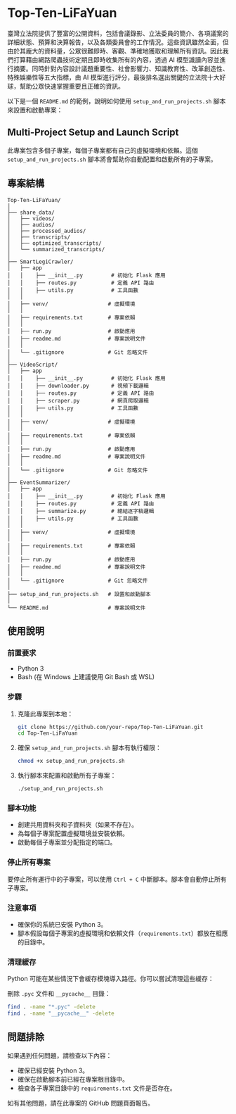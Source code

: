 # Top-Ten-LiFaYuan

臺灣立法院提供了豐富的公開資料，包括會議錄影、立法委員的簡介、各項議案的詳細狀態、預算和決算報告，以及各類委員會的工作情況。這些資訊雖然全面，但由於其龐大的資料量，公眾很難即時、客觀、準確地獲取和理解所有資訊。因此我們打算藉由網路爬蟲技術定期且即時收集所有的內容，透過 AI 模型識讀內容並進行摘要。同時針對內容設計議題重要性、社會影響力、知識教育性、改革創造性、特殊娛樂性等五大指標，由 AI 模型進行評分，最後排名選出關鍵的立法院十大好球，幫助公眾快速掌握重要且正確的資訊。

以下是一個 `README.md` 的範例，說明如何使用 `setup_and_run_projects.sh` 腳本來設置和啟動專案：

## Multi-Project Setup and Launch Script

此專案包含多個子專案，每個子專案都有自己的虛擬環境和依賴。這個 `setup_and_run_projects.sh` 腳本將會幫助你自動配置和啟動所有的子專案。

## 專案結構

```plaintext
Top-Ten-LiFaYuan/
│
├── share_data/
│   ├── videos/
│   ├── audios/
│   ├── processed_audios/
│   ├── transcripts/
│   ├── optimized_transcripts/
│   └── summarized_transcripts/
│
├── SmartLegiCrawler/
│   ├── app  
│   │    ├── __init__.py         # 初始化 Flask 應用
│   │    ├── routes.py           # 定義 API 路由
│   │    ├── utils.py            # 工具函數
│   │   
│   ├── venv/                   # 虛擬環境
│   │
│   ├── requirements.txt        # 專案依賴
│   │
│   ├── run.py                  # 啟動應用
│   ├── readme.md               # 專案說明文件
│   │
│   └── .gitignore              # Git 忽略文件
│
├── VideoScript/
│   ├── app  
│   │    ├── __init__.py         # 初始化 Flask 應用
│   │    ├── downloader.py       # 視頻下載邏輯
│   │    ├── routes.py           # 定義 API 路由
│   │    ├── scraper.py          # 網頁爬取邏輯
│   │    ├── utils.py            # 工具函數
│   │   
│   ├── venv/                   # 虛擬環境
│   │
│   ├── requirements.txt        # 專案依賴
│   │
│   ├── run.py                  # 啟動應用
│   ├── readme.md               # 專案說明文件
│   │
│   └── .gitignore              # Git 忽略文件
│
├── EventSummarizer/
│   ├── app  
│   │    ├── __init__.py         # 初始化 Flask 應用
│   │    ├── routes.py           # 定義 API 路由
│   │    ├── summarize.py        # 總結逐字稿邏輯
│   │    ├── utils.py            # 工具函數
│   │   
│   ├── venv/                   # 虛擬環境
│   │
│   ├── requirements.txt        # 專案依賴
│   │
│   ├── run.py                  # 啟動應用
│   ├── readme.md               # 專案說明文件
│   │
│   └── .gitignore              # Git 忽略文件
│
├── setup_and_run_projects.sh   # 設置和啟動腳本
│
└── README.md                   # 專案說明文件
```

## 使用說明

### 前置要求

- Python 3
- Bash (在 Windows 上建議使用 Git Bash 或 WSL)

### 步驟

1. 克隆此專案到本地：

    ```sh
    git clone https://github.com/your-repo/Top-Ten-LiFaYuan.git
    cd Top-Ten-LiFaYuan
    ```

2. 確保 `setup_and_run_projects.sh` 腳本有執行權限：

    ```sh
    chmod +x setup_and_run_projects.sh
    ```

3. 執行腳本來配置和啟動所有子專案：

    ```sh
    ./setup_and_run_projects.sh
    ```

### 腳本功能

- 創建共用資料夾和子資料夾（如果不存在）。
- 為每個子專案配置虛擬環境並安裝依賴。
- 啟動每個子專案並分配指定的端口。

### 停止所有專案

要停止所有運行中的子專案，可以使用 `Ctrl + C` 中斷腳本。腳本會自動停止所有子專案。

### 注意事項

- 確保你的系統已安裝 Python 3。
- 腳本假設每個子專案的虛擬環境和依賴文件（`requirements.txt`）都放在相應的目錄中。

### 清理緩存

Python 可能在某些情況下會緩存模塊導入路徑。你可以嘗試清理這些緩存：

刪除 `.pyc` 文件和 `__pycache__` 目錄：

```bash
find . -name "*.pyc" -delete
find . -name "__pycache__" -delete
```

## 問題排除

如果遇到任何問題，請檢查以下內容：

- 確保已經安裝 Python 3。
- 確保在啟動腳本前已經在專案根目錄中。
- 檢查各子專案目錄中的 `requirements.txt` 文件是否存在。

如有其他問題，請在此專案的 GitHub 問題頁面報告。
